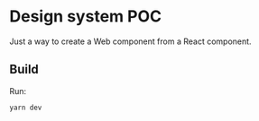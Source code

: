 # Design system POC

Just a way to create a Web component from a React component.

## Build

Run:

```
yarn dev
```
